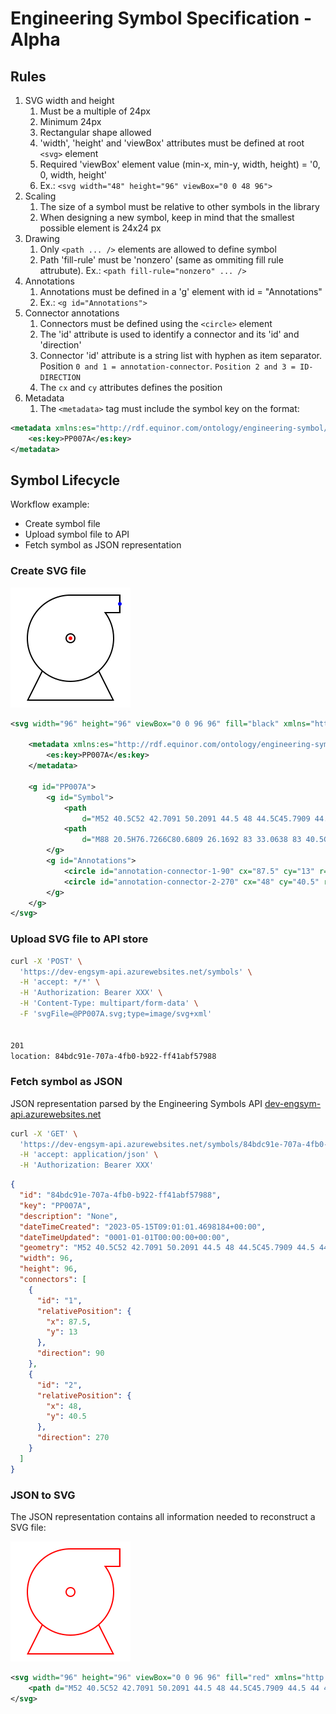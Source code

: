 # Engineering Symbol Specification - Alpha

## Rules

1. SVG width and height
    1. Must be a multiple of 24px
    2. Minimum 24px
    3. Rectangular shape allowed
    4. 'width', 'height' and 'viewBox' attributes must be defined at root `<svg>` element
    5. Required 'viewBox' element value (min-x, min-y, width, height) = '0, 0, width, height'
    6. Ex.: `<svg width="48" height="96" viewBox="0 0 48 96">`
2. Scaling
    1. The size of a symbol must be relative to other symbols in the library
    2. When designing a new symbol, keep in mind that the smallest possible element is 24x24 px
3. Drawing
    1. Only `<path ... />` elements are allowed to define symbol
    2. Path 'fill-rule' must be 'nonzero' (same as ommiting fill rule attrubute). Ex.: `<path fill-rule="nonzero" ... />`
4. Annotations
    1. Annotations must be defined in a 'g' element with id = "Annotations"
    2. Ex.: `<g id="Annotations">`
5. Connector annotations
    1. Connectors must be defined using the `<circle>` element
    2. The 'id' attribute is used to identify a connector and its 'id' and 'direction'
    3. Connector 'id' attribute is a string list with hyphen as item separator. Position `0 and 1 = annotation-connector`. `Position 2 and 3 = ID-DIRECTION`
    4. The `cx` and `cy` attributes defines the position
6. Metadata
    1. The `<metadata>` tag must include the symbol key on the format:

```xml
<metadata xmlns:es="http://rdf.equinor.com/ontology/engineering-symbol/v1#">
    <es:key>PP007A</es:key>
</metadata>
```

## Symbol Lifecycle

Workflow example:

- Create symbol file
- Upload symbol file to API
- Fetch symbol as JSON representation

### Create SVG file

![PP007A](PP007A.svg)

```svg
<svg width="96" height="96" viewBox="0 0 96 96" fill="black" xmlns="http://www.w3.org/2000/svg">

    <metadata xmlns:es="http://rdf.equinor.com/ontology/engineering-symbol/v1#">
        <es:key>PP007A</es:key>
    </metadata>

    <g id="PP007A">
        <g id="Symbol">
            <path
                d="M52 40.5C52 42.7091 50.2091 44.5 48 44.5C45.7909 44.5 44 42.7091 44 40.5C44 38.2909 45.7909 36.5 48 36.5C50.2091 36.5 52 38.2909 52 40.5ZM51 40.5C51 38.8431 49.6569 37.5 48 37.5C46.3431 37.5 45 38.8431 45 40.5C45 42.1569 46.3431 43.5 48 43.5C49.6569 43.5 51 42.1569 51 40.5Z" />
            <path
                d="M88 20.5H76.7266C80.6809 26.1692 83 33.0638 83 40.5C83 50.9622 78.4096 60.3522 71.1329 66.7659L83 90.5H13L24.8671 66.7659C17.5904 60.3522 13 50.9622 13 40.5C13 21.17 28.67 5.5 48 5.5H88V20.5ZM48 74.5C66.7777 74.5 82 59.2777 82 40.5C82 33.0245 79.5874 26.1124 75.4984 20.5C75.2521 20.1619 74.9997 19.8285 74.7413 19.5H86.8571V6.5H49.1429V6.51885C48.7634 6.50631 48.3825 6.5 48 6.5C29.2223 6.5 14 21.7223 14 40.5C14 59.2777 29.2223 74.5 48 74.5ZM25.6501 67.4359L14.618 89.5H81.382L70.3499 67.4359C64.2874 72.4719 56.4973 75.5 48 75.5C39.5027 75.5 31.7126 72.4719 25.6501 67.4359Z" />
        </g>
        <g id="Annotations">
            <circle id="annotation-connector-1-90" cx="87.5" cy="13" r="1.5" fill="blue" />
            <circle id="annotation-connector-2-270" cx="48" cy="40.5" r="1.5" fill="red" />
        </g>
    </g>
</svg>
```

### Upload SVG file to API store

```sh
curl -X 'POST' \
  'https://dev-engsym-api.azurewebsites.net/symbols' \
  -H 'accept: */*' \
  -H 'Authorization: Bearer XXX' \
  -H 'Content-Type: multipart/form-data' \
  -F 'svgFile=@PP007A.svg;type=image/svg+xml'


201
location: 84bdc91e-707a-4fb0-b922-ff41abf57988
```

### Fetch symbol as JSON

JSON representation parsed by the Engineering Symbols API [dev-engsym-api.azurewebsites.net](https://dev-engsym-api.azurewebsites.net/swagger/index.html)

```sh
curl -X 'GET' \
  'https://dev-engsym-api.azurewebsites.net/symbols/84bdc91e-707a-4fb0-b922-ff41abf57988' \
  -H 'accept: application/json' \
  -H 'Authorization: Bearer XXX'
```

```json
{
  "id": "84bdc91e-707a-4fb0-b922-ff41abf57988",
  "key": "PP007A",
  "description": "None",
  "dateTimeCreated": "2023-05-15T09:01:01.4698184+00:00",
  "dateTimeUpdated": "0001-01-01T00:00:00+00:00",
  "geometry": "M52 40.5C52 42.7091 50.2091 44.5 48 44.5C45.7909 44.5 44 42.7091 44 40.5C44 38.2909 45.7909 36.5 48 36.5C50.2091 36.5 52 38.2909 52 40.5ZM51 40.5C51 38.8431 49.6569 37.5 48 37.5C46.3431 37.5 45 38.8431 45 40.5C45 42.1569 46.3431 43.5 48 43.5C49.6569 43.5 51 42.1569 51 40.5ZM88 20.5H76.7266C80.6809 26.1692 83 33.0638 83 40.5C83 50.9622 78.4096 60.3522 71.1329 66.7659L83 90.5H13L24.8671 66.7659C17.5904 60.3522 13 50.9622 13 40.5C13 21.17 28.67 5.5 48 5.5H88V20.5ZM48 74.5C66.7777 74.5 82 59.2777 82 40.5C82 33.0245 79.5874 26.1124 75.4984 20.5C75.2521 20.1619 74.9997 19.8285 74.7413 19.5H86.8571V6.5H49.1429V6.51885C48.7634 6.50631 48.3825 6.5 48 6.5C29.2223 6.5 14 21.7223 14 40.5C14 59.2777 29.2223 74.5 48 74.5ZM25.6501 67.4359L14.618 89.5H81.382L70.3499 67.4359C64.2874 72.4719 56.4973 75.5 48 75.5C39.5027 75.5 31.7126 72.4719 25.6501 67.4359Z",
  "width": 96,
  "height": 96,
  "connectors": [
    {
      "id": "1",
      "relativePosition": {
        "x": 87.5,
        "y": 13
      },
      "direction": 90
    },
    {
      "id": "2",
      "relativePosition": {
        "x": 48,
        "y": 40.5
      },
      "direction": 270
    }
  ]
}
```

### JSON to SVG

The JSON representation contains all information needed to reconstruct a SVG file:

![PP007A reconstructed from JSON](PP007A_reconstructed.svg)

```svg
<svg width="96" height="96" viewBox="0 0 96 96" fill="red" xmlns="http://www.w3.org/2000/svg">
    <path d="M52 40.5C52 42.7091 50.2091 44.5 48 44.5C45.7909 44.5 44 42.7091 44 40.5C44 38.2909 45.7909 36.5 48 36.5C50.2091 36.5 52 38.2909 52 40.5ZM51 40.5C51 38.8431 49.6569 37.5 48 37.5C46.3431 37.5 45 38.8431 45 40.5C45 42.1569 46.3431 43.5 48 43.5C49.6569 43.5 51 42.1569 51 40.5ZM88 20.5H76.7266C80.6809 26.1692 83 33.0638 83 40.5C83 50.9622 78.4096 60.3522 71.1329 66.7659L83 90.5H13L24.8671 66.7659C17.5904 60.3522 13 50.9622 13 40.5C13 21.17 28.67 5.5 48 5.5H88V20.5ZM48 74.5C66.7777 74.5 82 59.2777 82 40.5C82 33.0245 79.5874 26.1124 75.4984 20.5C75.2521 20.1619 74.9997 19.8285 74.7413 19.5H86.8571V6.5H49.1429V6.51885C48.7634 6.50631 48.3825 6.5 48 6.5C29.2223 6.5 14 21.7223 14 40.5C14 59.2777 29.2223 74.5 48 74.5ZM25.6501 67.4359L14.618 89.5H81.382L70.3499 67.4359C64.2874 72.4719 56.4973 75.5 48 75.5C39.5027 75.5 31.7126 72.4719 25.6501 67.4359Z" />
</svg>
```
